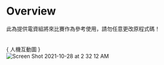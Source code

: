 # Overview

此為提供電資組將來比賽作為參考使用，請勿任意更改原程式碼！
\
\
\
{ 人機互動圖 }\
![Screen Shot 2021-10-28 at 2 32 12 AM](https://user-images.githubusercontent.com/44332180/139126224-6fe5571a-f073-406e-9539-3e8dba281fd6.jpeg)
